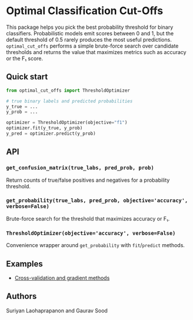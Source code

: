 # Optimal Classification Cut-Offs

This package helps you pick the best probability threshold for binary classifiers.
Probabilistic models emit scores between 0 and 1, but the default threshold of 0.5 rarely
produces the most useful predictions. `optimal_cut_offs` performs a simple brute-force search
over candidate thresholds and returns the value that maximizes metrics such as accuracy or the F₁ score.

## Quick start

```python
from optimal_cut_offs import ThresholdOptimizer

# true binary labels and predicted probabilities
y_true = ...
y_prob = ...

optimizer = ThresholdOptimizer(objective="f1")
optimizer.fit(y_true, y_prob)
y_pred = optimizer.predict(y_prob)
```

## API

### `get_confusion_matrix(true_labs, pred_prob, prob)`
Return counts of true/false positives and negatives for a probability threshold.

### `get_probability(true_labs, pred_prob, objective='accuracy', verbose=False)`
Brute-force search for the threshold that maximizes accuracy or F₁.

### `ThresholdOptimizer(objective='accuracy', verbose=False)`
Convenience wrapper around `get_probability` with `fit`/`predict` methods.

## Examples

- [Cross-validation and gradient methods](comscore.ipynb)

## Authors

Suriyan Laohaprapanon and Gaurav Sood
